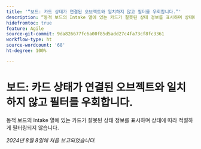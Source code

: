 ```yaml
---
title: '“보드: 카드 상태가 연결된 오브젝트와 일치하지 않고 필터를 우회합니다.”'
description: “동적 보드의 Intake 열에 있는 카드가 잘못된 상태 정보를 표시하며 상태에 따라 적절하게 필터링되지 않습니다.”
hidefromtoc: true
feature: Agile
source-git-commit: 9da826677fc6a00f85d5add27c4fa73cf8fc3361
workflow-type: ht
source-wordcount: '68'
ht-degree: 100%

---
```



# 보드: 카드 상태가 연결된 오브젝트와 일치하지 않고 필터를 우회합니다.

동적 보드의 Intake 열에 있는 카드가 잘못된 상태 정보를 표시하며 상태에 따라 적절하게 필터링되지 않습니다.

_2024년 8월 8일에 처음 보고되었습니다._
